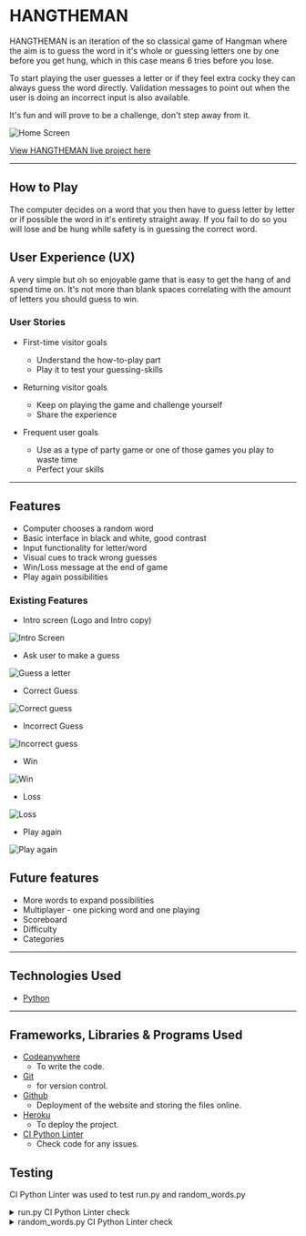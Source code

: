 # HANGTHEMAN

HANGTHEMAN is an iteration of the so classical game of Hangman where the aim is to guess the word in it's whole or guessing letters one by one before you get hung, which in this case means 6 tries before you lose. 

To start playing the user guesses a letter or if they feel extra cocky they can always guess the word directly. Validation messages to point out when the user is doing an incorrect input is also available. 

It's fun and will prove to be a challenge, don't step away from it. 

![Home Screen]()

[View HANGTHEMAN live project here](https://hangtheman-5f8b3d25bf0d.herokuapp.com/)

- - -

## How to Play

The computer decides on a word that you then have to guess letter by letter or if possible the word in it's entirety straight away.
If you fail to do so you will lose and be hung while safety is in guessing the correct word. 

## User Experience (UX)

A very simple but oh so enjoyable game that is easy to get the hang of and spend time on. 
It's not more than blank spaces correlating with the amount of letters you should guess to win.

### User Stories

* First-time visitor goals
    * Understand the how-to-play part
    * Play it to test your guessing-skills

* Returning visitor goals
    * Keep on playing the game and challenge yourself
    * Share the experience

* Frequent user goals
    * Use as a type of party game or one of those games you play to waste time
    * Perfect your skills

- - -

## Features

* Computer chooses a random word
* Basic interface in black and white, good contrast
* Input functionality for letter/word
* Visual cues to track wrong guesses
* Win/Loss message at the end of game
* Play again possibilities

### Existing Features

* Intro screen (Logo and Intro copy)

![Intro Screen]()

* Ask user to make a guess

![Guess a letter]()

* Correct Guess

![Correct guess]()

* Incorrect Guess

![Incorrect guess]()

* Win

![Win]()

* Loss

![Loss]()

* Play again

![Play again]()

## Future features

* More words to expand possibilities
* Multiplayer - one picking word and one playing
* Scoreboard
* Difficulty
* Categories

- - -

## Technologies Used

* [Python](https://en.wikipedia.org/wiki/Python_(programming_language))

- - -

## Frameworks, Libraries & Programs Used

* [Codeanywhere](https://app.codeanywhere.com/)
    * To write the code.
* [Git](https://git-scm.com/)
    * for version control.
* [Github](https://github.com/)
    * Deployment of the website and storing the files online.
* [Heroku](https://www.heroku.com/)
    * To deploy the project.
* [CI Python Linter](https://pep8ci.herokuapp.com/)
    * Check code for any issues.

## Testing 

CI Python Linter was used to test run.py and random_words.py

<details>
<summary> run.py CI Python Linter check
</summary>

![run.py linter check]()
</details>

<details>
<summary> random_words.py CI Python Linter check
</summary>

![random_words.py linter check]()
</details>
